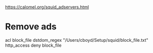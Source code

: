 https://calomel.org/squid_adservers.html

# Remove ads                                                                                                                                                                                         
acl block_file dstdom_regex "/Users/cboyd/Setup/squid/block_file.txt"                                                                                                                                
http_access deny block_file 
